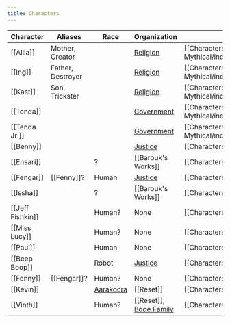 ```yaml
---
title: Characters
---
```

| Character | Aliases | Race | Organization | Category |
| ---- | ---- | ---- | ---- | ---- |
| [[Allia]] | Mother, Creator |  | [Religion](Locations/Ondra/Ondra.md) | [[Characters/Historical and Mythical/index\|Historical and Mythical]] |
| [[Ing]] | Father, Destroyer |  | [Religion](Locations/Ondra/Ondra.md) | [[Characters/Historical and Mythical/index\|Historical and Mythical]] |
| [[Kast]] | Son, Trickster |  | [Religion](Locations/Ondra/Ondra.md) | [[Characters/Historical and Mythical/index\|Historical and Mythical]] |
| [[Tenda]] |  |  | [Government](Locations/Ondra/Ondra.md) | [[Characters/Historical and Mythical/index\|Historical and Mythical]] |
| [[Tenda Jr.]] |  |  | [Government](Locations/Ondra/Ondra.md) | [[Characters/Historical and Mythical/index\|Historical and Mythical]] |
| [[Benny]] |  |  | [Justice](Locations/Ondra/Ondra.md) | [[Characters/NPCs/index\|NPCs]] |
| [[Ensari]] |  | ? | [[Barouk's Works]] | [[Characters/NPCs/index\|NPCs]] |
| [[Fengar]] | [[Fenny]]? | Human | [Justice](Locations/Ondra/Ondra.md) | [[Characters/NPCs/index\|NPCs]] |
| [[Issha]] |  | ? | [[Barouk's Works]] | [[Characters/NPCs/index\|NPCs]] |
| [[Jeff Fishkin]] |  | Human? | None | [[Characters/NPCs/index\|NPCs]] |
| [[Miss Lucy]] |  | Human? | None | [[Characters/NPCs/index\|NPCs]] |
| [[Paul]] |  | Human | None | [[Characters/NPCs/index\|NPCs]] |
| [[Beep Boop]] |  | Robot | [Justice](Locations/Ondra/Ondra.md) | [[Characters/Opponents/index\|Opponents]] |
| [[Fenny]] | [[Fengar]]? | Human? | None | [[Characters/Opponents/index\|Opponents]] |
| [[Kevin]] |  | [Aarakocra](https://www.dndbeyond.com/races/4-aarakocra) | [[Reset]] | [[Characters/Opponents/index\|Opponents]] |
| [[Vinth]] |  | Human? | [[Reset]], [Bode Family](Characters/Players/Marius.md) | [[Characters/Opponents/index\|Opponents]] |
